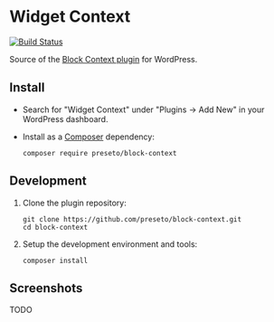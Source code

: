 # Widget Context

[![Build Status](https://travis-ci.org/preseto/block-context.svg?branch=master)](https://travis-ci.org/preseto/block-context)

Source of the [Block Context plugin](https://blockcontext.com) for WordPress.


## Install

- Search for "Widget Context" under "Plugins → Add New" in your WordPress dashboard.

- Install as a [Composer](https://packagist.org/packages/preseto/block-context) dependency:

	  composer require preseto/block-context


## Development

1. Clone the plugin repository:

	   git clone https://github.com/preseto/block-context.git
	   cd block-context

2. Setup the development environment and tools:

	   composer install


## Screenshots

TODO
